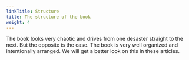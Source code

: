 ```yaml
---
linkTitle: Structure
title: The structure of the book
weight: 4
---
```


The book looks very chaotic and drives from one desaster straight to the next. But the opposite is the case. The book is very well organized and intentionally arranged.
We will get a better look on this in these articles.